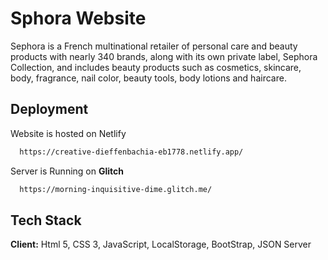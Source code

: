 
# Sphora Website

Sephora is a French multinational retailer of personal care and beauty products with nearly 340 brands, along with its own private label, Sephora Collection, and includes beauty products such as cosmetics, skincare, body, fragrance, nail color, beauty tools, body lotions and haircare.



## Deployment

Website is hosted on Netlify

```bash
  https://creative-dieffenbachia-eb1778.netlify.app/
```

Server is Running on **Glitch**
```bash
  https://morning-inquisitive-dime.glitch.me/
```

## Tech Stack

**Client:** Html 5, CSS 3, JavaScript, LocalStorage, BootStrap, JSON Server

